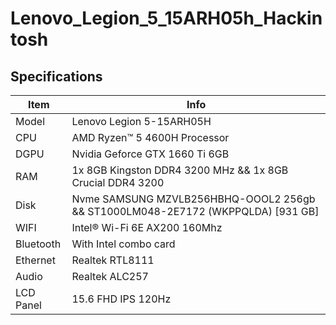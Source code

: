 # Lenovo_Legion_5_15ARH05h_Hackintosh
## Specifications

| Item  | Info  |
| ------------ | ------------ |
| Model  | Lenovo Legion 5-15ARH05H |
| CPU  |  AMD Ryzen™ 5 4600H Processor |
| DGPU | Nvidia Geforce GTX 1660 Ti 6GB|
| RAM  | 1x 8GB Kingston DDR4 3200 MHz && 1x 8GB Crucial DDR4 3200|
| Disk  | Nvme SAMSUNG MZVLB256HBHQ-OOOL2 256gb &&  ST1000LM048-2E7172 (WKPPQLDA) [931 GB] |
| WIFI  | Intel® Wi-Fi 6E AX200 160Mhz|
|Bluetooth  | With Intel combo card|
|Ethernet  | Realtek RTL8111|
|Audio  | Realtek ALC257|
|LCD Panel  | 15.6 FHD IPS 120Hz|
